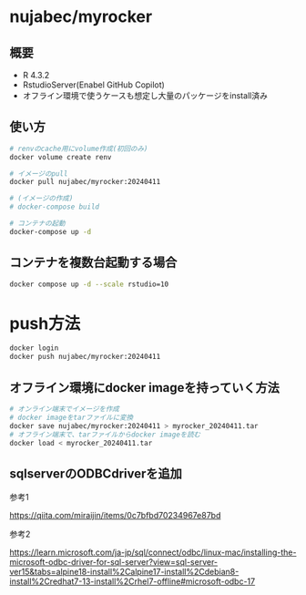 # nujabec/myrocker

## 概要

- R 4.3.2
- RstudioServer(Enabel GitHub Copilot)
- オフライン環境で使うケースも想定し大量のパッケージをinstall済み

## 使い方

```bash
# renvのcache用にvolume作成(初回のみ)
docker volume create renv

# イメージのpull
docker pull nujabec/myrocker:20240411

# (イメージの作成)
# docker-compose build 

# コンテナの起動
docker-compose up -d
```

## コンテナを複数台起動する場合

```bash
docker compose up -d --scale rstudio=10
```
 
# push方法

```bash
docker login
docker push nujabec/myrocker:20240411
```

## オフライン環境にdocker imageを持っていく方法

```bash
# オンライン端末でイメージを作成
# docker imageをtarファイルに変換
docker save nujabec/myrocker:20240411 > myrocker_20240411.tar
# オフライン端末で、tarファイルからdocker imageを読む
docker load < myrocker_20240411.tar
```
## sqlserverのODBCdriverを追加

参考1

https://qiita.com/miraijin/items/0c7bfbd70234967e87bd

参考2

https://learn.microsoft.com/ja-jp/sql/connect/odbc/linux-mac/installing-the-microsoft-odbc-driver-for-sql-server?view=sql-server-ver15&tabs=alpine18-install%2Calpine17-install%2Cdebian8-install%2Credhat7-13-install%2Crhel7-offline#microsoft-odbc-17

